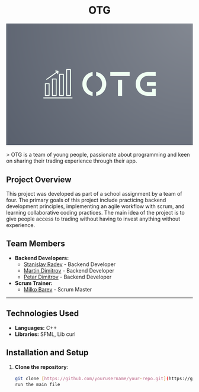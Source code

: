 <h1 align="center">OTG</h1>
<p align="center">
  <img src="images/OTGLogo.png" alt="Project Logo" width="800"/>
</p>
> OTG is a team of young people, passionate about programming and keen on sharing their trading experience through their app.

## Project Overview

This project was developed as part of a school assignment by a team of four.  The primary goals of this project include practicing backend development principles, implementing an agile workflow with scrum, and learning collaborative coding practices. The main idea of the project is to give people access to  trading without having to invest anything without experience.

## Team Members

- **Backend Developers:**
  - [Stanislav Radev](https://github.com/SNRadev22) - Backend Developer
  - [Martin Dimitrov](https://github.com/MEDimitrov22) - Backend Developer
  - [Petar Dimitrov](https://github.com/PPDimitrov22) - Backend Developer
- **Scrum Trainer:**
  - [Milko Barev](https://github.com/MSBarev22) - Scrum Master

---

## Technologies Used

- **Languages:** C++
- **Libraries:** SFML, Lib curl

## Installation and Setup

1. **Clone the repository**:
   ```bash
   git clone [https://github.com/yourusername/your-repo.git](https://github.com/codingburgas/finance-challenge-otg)
   run the main file
